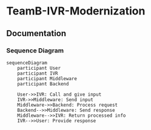 # TeamB-IVR-Modernization
## Documentation

### Sequence Diagram

```mermaid
sequenceDiagram
    participant User
    participant IVR
    participant Middleware
    participant Backend

    User->>IVR: Call and give input
    IVR->>Middleware: Send input
    Middleware->>Backend: Process request
    Backend-->>Middleware: Send response
    Middleware-->>IVR: Return processed info
    IVR-->>User: Provide response
